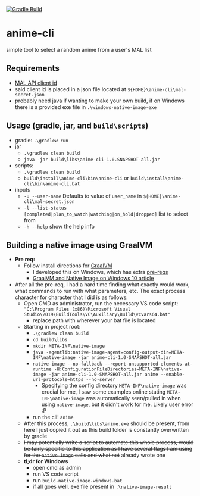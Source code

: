 [![Gradle Build](https://github.com/hrothwell/anime-cli/actions/workflows/gradle.yml/badge.svg)](https://github.com/hrothwell/anime-cli/actions/workflows/gradle.yml)

# anime-cli
simple tool to select a random anime from a user's MAL list

## Requirements
- [MAL API client id](https://myanimelist.net/apiconfig)
- said client id is placed in a json file located at `${HOME}\anime-cli\mal-secret.json` 
- probably need java if wanting to make your own build, if on Windows there is a provided exe file in `.\windows-native-image-exe`

## Usage (gradle, jar, and `build\scripts`)
- gradle: `.\gradlew run`
- jar
  - `.\gradlew clean build`
  - `java -jar build\libs\anime-cli-1.0.SNAPSHOT-all.jar`
- scripts:
  - `.\gradlew clean build`
  - `build\install\anime-cli\bin\anime-cli` or `build\install\anime-cli\bin\anime-cli.bat`
- inputs
  - `-u --user-name` Defaults to value of `user_name` in `${HOME}\anime-cli\mal-secret.json`
  - `-l --list-status [completed|plan_to_watch|watching|on_hold|dropped]` list to select from
  - `-h --help` show the help info

## Building a native image using GraalVM
- **Pre req:**
  - Follow install directions for [GraalVM](https://www.graalvm.org/22.2/docs/getting-started/#install-graalvm)
    - I developed this on Windows, which has extra [pre-reqs](https://www.graalvm.org/22.2/docs/getting-started/windows/#prerequisites-for-using-native-image-on-windows)
    - [GraalVM and Native Image on Windows 10 article](https://medium.com/graalvm/using-graalvm-and-native-image-on-windows-10-9954dc071311)
- After all the pre-req, I had a hard time finding what exactly would work, what commands to run with what parameters, etc. The exact process character for character that I did is as follows:
  - Open CMD as administrator, run the necessary VS code script: `"C:\Program Files (x86)\Microsoft Visual Studio\2019\BuildTools\VC\Auxiliary\Build\vcvars64.bat"`
    - replace path with wherever your bat file is located
  - Starting in project root:
    - `.\gradlew clean build`
    - `cd build\libs`
    - `mkdir META-INF\native-image`
    - `java -agentlib:native-image-agent=config-output-dir=META-INF\native-image -jar anime-cli-1.0-SNAPSHOT-all.jar`
    - `native-image --no-fallback --report-unsupported-elements-at-runtime -H:ConfigurationFileDirectories=META-INF\native-image -jar anime-cli-1.0-SNAPSHOT-all.jar anime --enable-url-protocols=https --no-server`
      - Specifying the config directory `META-INF\native-image` was crucial for me, I saw some examples online stating `META-INF\native-image` was automatically seen/pulled in when using `native-image`, but it didn't work for me. Likely user error :P
    - run the cli! `anime`
  - After this process, `.\build\libs\anime.exe` should be present, from here I just copied it out as this build folder is constantly overwritten by gradle
  - ~~I may potentially write a script to automate this whole process, would be fairly specific to this application as I have several flags I am using for the `native-image` calls and what not~~ already wrote one
  - **tl;dr for Windows**
    - open cmd as admin
    - run VS code script 
    - run `build-native-image-windows.bat`
    - if all goes well, exe file present in `.\native-image-result`
